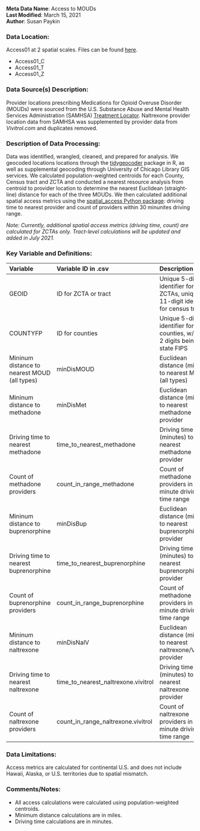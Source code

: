 **Meta Data Name**: Access to MOUDs  
**Last Modified**: March 15, 2021  
**Author**: Susan Paykin  

### Data Location: 
Access01 at 2 spatial scales. Files can be found [here](/data_final).
* Access01_C  
* Access01_T  
* Access01_Z  

### Data Source(s) Description:  
Provider locations prescribing Medications for Opioid Overuse Disorder (MOUDs) were sourced from the U.S. Substance Abuse and Mental Health Services Administration (SAMHSA) [Treatment Locator](https://findtreatment.samhsa.gov/locator). Naltrexone provider location data from SAMHSA was supplemented by provider data from *Vivitrol.com* and duplicates removed. 

### Description of Data Processing: 
Data was identified, wrangled, cleaned, and prepared for analysis. We geocoded locations locations through the [tidygeocoder](https://cran.r-project.org/web/packages/tidygeocoder/vignettes/tidygeocoder.html) package in R, as well as supplemental geocoding through University of Chicago Library GIS services. We calculated population-weighted centroids for each County, Census tract and ZCTA and conducted a nearest resource analysis from centroid to provider location to determine the nearest Euclidean (straight-line) distance for each of the three MOUDs. We then calculated additional spatial access metrics using the [spatial_access Python package](https://github.com/GeoDaCenter/spatial_access): driving time to nearest provider and count of providers within 30 minunites driving range.  

*Note: Currently, additional spatial access metrics (driving time, count) are  calculated for ZCTAs only. Tract-level calculations will be updated and added in July 2021.*

### Key Variable and Definitions:
| Variable | Variable ID in .csv | Description |
|:---------|:--------------------|:------------|
| GEOID | ID for ZCTA or tract | Unique 5-digit identifier for ZCTAs, unique 11-digit identifier for census tracts | 
| COUNTYFP | ID for counties | Unique 5-digit identifier for counties, w/ first 2 digits being state FIPS |
| Mininum distance to nearest MOUD (all types) | minDisMOUD | Euclidean distance (miles) to nearest MOUD (all types) |
| Mininum distance to methadone | minDisMet | Euclidean distance (miles) to nearest methadone provider |
| Driving time to nearest methadone | time_to_nearest_methadone | Driving time (minutes) to nearest methadone provider |
| Count of methadone providers | count_in_range_methadone | Count of methadone providers in 30 minute driving time range |
| Mininum distance to buprenorphine | minDisBup | Euclidean distance (miles) to nearest buprenorphine provider |
| Driving time to nearest buprenorphine | time_to_nearest_buprenorphine | Driving time (minutes) to nearest buprenorphine provider |
| Count of buprenorphine providers | count_in_range_buprenorphine | Count of methadone providers in 30 minute driving time range |
| Mininum distance to naltrexone | minDisNalV | Euclidean distance (miles) to nearest naltrexone/Vivitrol provider |
| Driving time to nearest naltrexone |  time_to_nearest_naltrexone.vivitrol | Driving time (minutes) to nearest naltrexone provider |
| Count of naltrexone providers | count_in_range_naltrexone.vivitrol | Count of naltrexone providers in 30 minute driving time range |

### Data Limitations:
Access metrics are calculated for continental U.S. and does not include Hawaii, Alaska, or U.S. territories due to spatial mismatch.  

### Comments/Notes:
* All access calculations were calculated using population-weighted centroids. 
* Minimum distance calculations are in miles. 
* Driving time calculations are in minutes.


